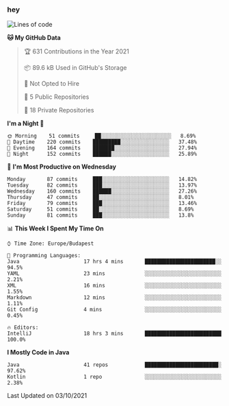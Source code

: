 ### hey

<!--START_SECTION:waka-->
![Lines of code](https://img.shields.io/badge/From%20Hello%20World%20I%27ve%20Written-77309%20lines%20of%20code-blue)

**🐱 My GitHub Data** 

> 🏆 631 Contributions in the Year 2021
 > 
> 📦 89.6 kB Used in GitHub's Storage 
 > 
> 🚫 Not Opted to Hire
 > 
> 📜 5 Public Repositories 
 > 
> 🔑 18 Private Repositories  
 > 
**I'm a Night 🦉** 

```text
🌞 Morning    51 commits     ██░░░░░░░░░░░░░░░░░░░░░░░   8.69% 
🌆 Daytime    220 commits    █████████░░░░░░░░░░░░░░░░   37.48% 
🌃 Evening    164 commits    ███████░░░░░░░░░░░░░░░░░░   27.94% 
🌙 Night      152 commits    ██████░░░░░░░░░░░░░░░░░░░   25.89%

```
📅 **I'm Most Productive on Wednesday** 

```text
Monday       87 commits     ███░░░░░░░░░░░░░░░░░░░░░░   14.82% 
Tuesday      82 commits     ███░░░░░░░░░░░░░░░░░░░░░░   13.97% 
Wednesday    160 commits    ██████░░░░░░░░░░░░░░░░░░░   27.26% 
Thursday     47 commits     ██░░░░░░░░░░░░░░░░░░░░░░░   8.01% 
Friday       79 commits     ███░░░░░░░░░░░░░░░░░░░░░░   13.46% 
Saturday     51 commits     ██░░░░░░░░░░░░░░░░░░░░░░░   8.69% 
Sunday       81 commits     ███░░░░░░░░░░░░░░░░░░░░░░   13.8%

```


📊 **This Week I Spent My Time On** 

```text
⌚︎ Time Zone: Europe/Budapest

💬 Programming Languages: 
Java                     17 hrs 4 mins       ███████████████████████░░   94.5% 
YAML                     23 mins             ░░░░░░░░░░░░░░░░░░░░░░░░░   2.21% 
XML                      16 mins             ░░░░░░░░░░░░░░░░░░░░░░░░░   1.55% 
Markdown                 12 mins             ░░░░░░░░░░░░░░░░░░░░░░░░░   1.11% 
Git Config               4 mins              ░░░░░░░░░░░░░░░░░░░░░░░░░   0.45%

🔥 Editors: 
IntelliJ                 18 hrs 3 mins       █████████████████████████   100.0%

```

**I Mostly Code in Java** 

```text
Java                     41 repos            ████████████████████████░   97.62% 
Kotlin                   1 repo              ░░░░░░░░░░░░░░░░░░░░░░░░░   2.38%

```



 Last Updated on 03/10/2021
<!--END_SECTION:waka-->

